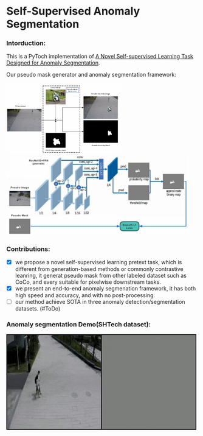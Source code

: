 # Self-Supervised Anomaly Segmentation

### Intorduction:

This is a PyToch implementation of [A Novel Self-supervised Learning Task Designed for Anomaly Segmentation]().

Our pseudo mask generator and anomaly segmentation framework:

 <img src="./demo/cocomask.png" width="300" />     <img src="./demo/DBAD.png" width="480" />

### Contributions:

- [x] we propose a novel self-supervised learning pretext task, which is different from generation-based methods or commonly contrastive leanring, it generat pseudo mask from other labeled dataset such as CoCo, and every suitable for pixelwise downstream tasks.
- [x] we present an end-to-end anomaly segmenation framework, it has both high speed and accuracy, and with no post-processing.
- [ ] our method achieve SOTA in three anomaly detection/segmentation datasets. (#ToDo)

### Anomaly segmentation Demo(SHTech dataset):

<img src="./demo/demo.gif" width="500" />

